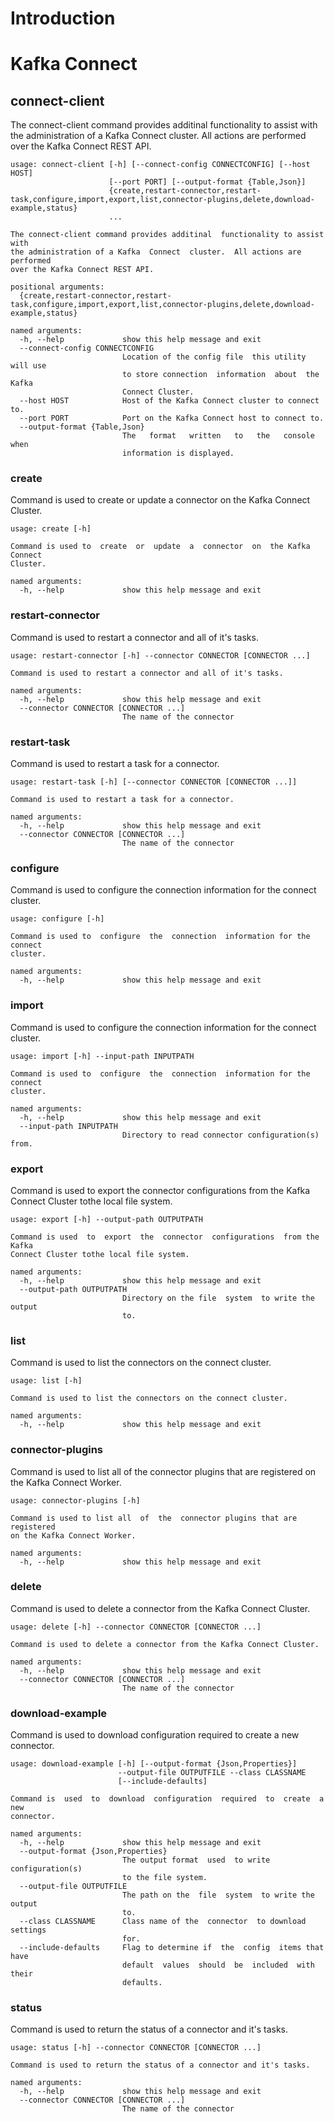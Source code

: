 # Introduction

# Kafka Connect


## connect-client

The connect-client command provides additinal functionality to assist with the administration of a Kafka Connect cluster. All actions are performed over the Kafka Connect REST API.
```
usage: connect-client [-h] [--connect-config CONNECTCONFIG] [--host HOST]
                      [--port PORT] [--output-format {Table,Json}]
                      {create,restart-connector,restart-task,configure,import,export,list,connector-plugins,delete,download-example,status}
                      ...

The connect-client command provides additinal  functionality to assist with
the administration of a Kafka  Connect  cluster.  All actions are performed
over the Kafka Connect REST API.

positional arguments:
  {create,restart-connector,restart-task,configure,import,export,list,connector-plugins,delete,download-example,status}

named arguments:
  -h, --help             show this help message and exit
  --connect-config CONNECTCONFIG
                         Location of the config file  this utility will use
                         to store connection  information  about  the Kafka
                         Connect Cluster.
  --host HOST            Host of the Kafka Connect cluster to connect to.
  --port PORT            Port on the Kafka Connect host to connect to.
  --output-format {Table,Json}
                         The   format   written   to   the   console   when
                         information is displayed.
```
### create

Command is used to create or update a connector on the Kafka Connect Cluster.
```
usage: create [-h]

Command is used to  create  or  update  a  connector  on  the Kafka Connect
Cluster.

named arguments:
  -h, --help             show this help message and exit
```

### restart-connector

Command is used to restart a connector and all of it's tasks.
```
usage: restart-connector [-h] --connector CONNECTOR [CONNECTOR ...]

Command is used to restart a connector and all of it's tasks.

named arguments:
  -h, --help             show this help message and exit
  --connector CONNECTOR [CONNECTOR ...]
                         The name of the connector
```

### restart-task

Command is used to restart a task for a connector.
```
usage: restart-task [-h] [--connector CONNECTOR [CONNECTOR ...]]

Command is used to restart a task for a connector.

named arguments:
  -h, --help             show this help message and exit
  --connector CONNECTOR [CONNECTOR ...]
                         The name of the connector
```

### configure

Command is used to configure the connection information for the connect cluster.
```
usage: configure [-h]

Command is used to  configure  the  connection  information for the connect
cluster.

named arguments:
  -h, --help             show this help message and exit
```

### import

Command is used to configure the connection information for the connect cluster.
```
usage: import [-h] --input-path INPUTPATH

Command is used to  configure  the  connection  information for the connect
cluster.

named arguments:
  -h, --help             show this help message and exit
  --input-path INPUTPATH
                         Directory to read connector configuration(s) from.
```

### export

Command is used to export the connector configurations from the Kafka Connect Cluster tothe local file system.
```
usage: export [-h] --output-path OUTPUTPATH

Command is used  to  export  the  connector  configurations  from the Kafka
Connect Cluster tothe local file system.

named arguments:
  -h, --help             show this help message and exit
  --output-path OUTPUTPATH
                         Directory on the file  system  to write the output
                         to.
```

### list

Command is used to list the connectors on the connect cluster.
```
usage: list [-h]

Command is used to list the connectors on the connect cluster.

named arguments:
  -h, --help             show this help message and exit
```

### connector-plugins

Command is used to list all of the connector plugins that are registered on the Kafka Connect Worker.
```
usage: connector-plugins [-h]

Command is used to list all  of  the  connector plugins that are registered
on the Kafka Connect Worker.

named arguments:
  -h, --help             show this help message and exit
```

### delete

Command is used to delete a connector from the Kafka Connect Cluster.
```
usage: delete [-h] --connector CONNECTOR [CONNECTOR ...]

Command is used to delete a connector from the Kafka Connect Cluster.

named arguments:
  -h, --help             show this help message and exit
  --connector CONNECTOR [CONNECTOR ...]
                         The name of the connector
```

### download-example

Command is used to download configuration required to create a new connector.
```
usage: download-example [-h] [--output-format {Json,Properties}]
                        --output-file OUTPUTFILE --class CLASSNAME
                        [--include-defaults]

Command is  used  to  download  configuration  required  to  create  a  new
connector.

named arguments:
  -h, --help             show this help message and exit
  --output-format {Json,Properties}
                         The output format  used  to write configuration(s)
                         to the file system.
  --output-file OUTPUTFILE
                         The path on the  file  system  to write the output
                         to.
  --class CLASSNAME      Class name of the  connector  to download settings
                         for.
  --include-defaults     Flag to determine if  the  config  items that have
                         default  values  should  be  included  with  their
                         defaults.
```

### status

Command is used to return the status of a connector and it's tasks.
```
usage: status [-h] --connector CONNECTOR [CONNECTOR ...]

Command is used to return the status of a connector and it's tasks.

named arguments:
  -h, --help             show this help message and exit
  --connector CONNECTOR [CONNECTOR ...]
                         The name of the connector
```
